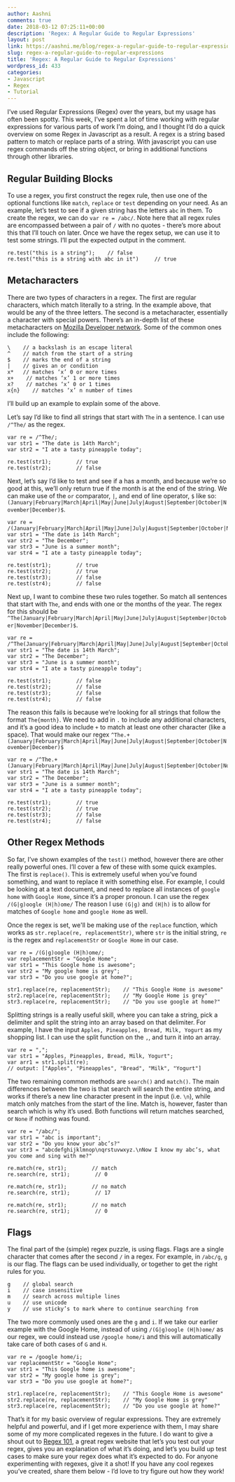 ```yaml
---
author: Aashni
comments: true
date: 2018-03-12 07:25:11+00:00
description: 'Regex: A Regular Guide to Regular Expressions'
layout: post
link: https://aashni.me/blog/regex-a-regular-guide-to-regular-expressions/
slug: regex-a-regular-guide-to-regular-expressions
title: 'Regex: A Regular Guide to Regular Expressions'
wordpress_id: 433
categories:
- Javascript
- Regex
- Tutorial
---
```


I’ve used Regular Expressions (Regex) over the years, but my usage has often been spotty. This week, I’ve spent a lot of time working with regular expressions for various parts of work I’m doing, and I thought I’d do a quick overview on some Regex in Javascript as a result. A regex is a string based pattern to match or replace parts of a string. With javascript you can use regex commands off the string object, or bring in additional functions through other libraries.



## Regular Building Blocks



To use a regex, you first construct the regex rule, then use one of the optional functions like `match`, `replace` or `test` depending on your need. As an example, let’s test to see if a given string has the letters `abc` in them. To create the regex, we can do `var re = /abc/`. Note here that all regex rules are encompassed between a pair of `/` with no quotes - there’s more about this that I’ll touch on later. Once we have the regex setup, we can use it to test some strings. I’ll put the expected output in the comment.


    
    
    re.test("this is a string");    // false
    re.test("this is a string with abc in it")     // true
    





## Metacharacters



There are two types of characters in a regex. The first are regular characters, which match literally to a string. In the example above, that would be any of the three letters. The second is a metacharacter, essentially a character with special powers. There’s an in-depth list of these metacharacters on [Mozilla Developer network](https://developer.mozilla.org/en-US/docs/Web/JavaScript/Reference/Global_Objects/RegExp). Some of the common ones include the following:


    
    
    \    // a backslash is an escape literal
    ^    // match from the start of a string
    $    // marks the end of a string
    |    // gives an or condition
    x*   // matches ‘x’ 0 or more times
    x+    // matches ‘x’ 1 or more times
    x?    // matches ‘x’ 0 or 1 times
    x{n}    // matches ‘x’ n number of times
    



I’ll build up an example to explain some of the above.

Let’s say I’d like to find all strings that start with `The` in a sentence. I can use `/^The/` as the regex.


    
    
    var re = /^The/;
    var str1 = "The date is 14th March";
    var str2 = "I ate a tasty pineapple today";
    
    re.test(str1);        // true
    re.test(str2);        // false
    



Next, let’s say I’d like to test and see if a has a month, and because we’re so good at this, we’ll only return true if the month is at the end of the string. We can make use of the `or` comparator, `|`, and end of line operator, `$` like so: `(January|February|March|April|May|June|July|August|September|October|November|December)$`.


    
    
    var re = /(January|February|March|April|May|June|July|August|September|October|November|December)$/;
    var str1 = "The date is 14th March";
    var str2 = "The December";
    var str3 = "June is a summer month";
    var str4 = "I ate a tasty pineapple today";
    
    re.test(str1);        // true
    re.test(str2);        // true
    re.test(str3);        // false
    re.test(str4);        // false
    



Next up, I want to combine these two rules together. So match all sentences that start with `The`, and ends with one or the months of the year. The regex for this should be `^The(January|February|March|April|May|June|July|August|September|October|November|December)$`.


    
    
    var re = /^The(January|February|March|April|May|June|July|August|September|October|November|December)$/;
    var str1 = "The date is 14th March";
    var str2 = "The December";
    var str3 = "June is a summer month";
    var str4 = "I ate a tasty pineapple today";
    
    re.test(str1);        // false
    re.test(str2);        // false
    re.test(str3);        // false
    re.test(str4);        // false
    



The reason this fails is because we’re looking for all strings that follow the format `The{month}`. We need to add in `.` to include any additional characters, and it’s a good idea to include `+` to match at least one other character (like a space). That would make our regex `^The.+(January|February|March|April|May|June|July|August|September|October|November|December)$`


    
    
    var re = /^The.+(January|February|March|April|May|June|July|August|September|October|November|December)$/;
    var str1 = "The date is 14th March";
    var str2 = "The December";
    var str3 = "June is a summer month";
    var str4 = "I ate a tasty pineapple today";
    
    re.test(str1);        // true
    re.test(str2);        // true
    re.test(str3);        // false
    re.test(str4);        // false
    





## Other Regex Methods



So far, I’ve shown examples of the `test()` method, however there are other really powerful ones. I’ll cover a few of these with some quick examples. The first is `replace()`. This is extremely useful when you’ve found something, and want to replace it with something else. For example, I could be looking at a text document, and need to replace all instances of `google home` with `Google Home`, since it’s a proper pronoun. I can use the regex `/(G|g)oogle (H|h)ome/` The reason I use `(G|g)` and `(H|h)` is to allow for matches of `Google home` and `google Home` as well.

Once the regex is set, we'll be making use of the `replace` function, which works as `str.replace(re, replacementStr)`, where `str` is the initial string, `re` is the regex and `replacementStr` or `Google Home` in our case.


    
    
    var re = /(G|g)oogle (H|h)ome/;
    var replacementStr = "Google Home";
    var str1 = "This Google home is awesome";
    var str2 = "My google home is grey";
    var str3 = "Do you use google at home?";
    
    str1.replace(re, replacementStr);    // "This Google Home is awesome"
    str2.replace(re, replacementStr);    // "My Google Home is grey"
    str3.replace(re, replacementStr);    // "Do you use google at home?"
    



Splitting strings is a really useful skill, where you can take a string, pick a delimiter and split the string into an array based on that delimiter. For example, I have the input `Apples, Pineapples, Bread, Milk, Yogurt` as my shopping list. I can use the split function on the `,`, and turn it into an array.


    
    
    var re = ",";
    var str1 = "Apples, Pineapples, Bread, Milk, Yogurt";
    var arr1 = str1.split(re);
    // output: ["Apples", "Pineapples", "Bread", "Milk", "Yogurt"]
    



The two remaining common methods are `search()` and `match()`. The main differences between the two is that search will search the entire string, and works if there’s a new line character present in the input (i.e. `\n`), while match only matches from the start of the line. Match is, however, faster than search which is why it’s used. Both functions will return matches searched, or `None` if nothing was found.


    
    
    var re = "/abc/";
    var str1 = "abc is important";
    var str2 = "Do you know your abc’s?"
    var str3 = "abcdefghijklmnop\nqrstuvwxyz.\nNow I know my abc’s, what you come and sing with me?"
    
    re.match(re, str1);        // match
    re.search(re, str1);        // 0
    
    re.match(re, str1);        // no match
    re.search(re, str1);        // 17
    
    re.match(re, str1);        // no match
    re.search(re, str1);        // 0
    





## Flags



The final part of the (simple) regex puzzle, is using flags. Flags are a single character that comes after the second `/` in a regex. For example, in `/abc/g`, `g` is our flag. The flags can be used individually, or together to get the right rules for you.


    
    
    g    // global search
    i    // case insensitive
    m    // search across multiple lines
    u    // use unicode
    y    // use sticky’s to mark where to continue searching from
    



The two more commonly used ones are the `g` and `i`. If we take our earlier example with the Google Home, instead of using `/(G|g)oogle (H|h)ome/` as our regex, we could instead use `/google home/i` and this will automatically take care of both cases of `G` and `H`.


    
    
    var re = /google home/i;
    var replacementStr = "Google Home";
    var str1 = "This Google home is awesome";
    var str2 = "My google home is grey";
    var str3 = "Do you use google at home?";
    
    str1.replace(re, replacementStr);    // "This Google Home is awesome"
    str2.replace(re, replacementStr);    // "My Google Home is grey"
    str3.replace(re, replacementStr);    // "Do you use google at home?"
    



That’s it for my basic overview of regular expressions. They are extremely helpful and powerful, and if I get more experience with them, I may share some of my more complicated regexes in the future. I do want to give a shout out to [Regex 101](http://www.regex101.com), a great regex website that let’s you test out your regex, gives you an explanation of what it’s doing, and let’s you build up test cases to make sure your regex does what it’s expected to do. For anyone experimenting with regexes, give it a shot! If you have any cool regexes you’ve created, share them below - I’d love to try figure out how they work!
